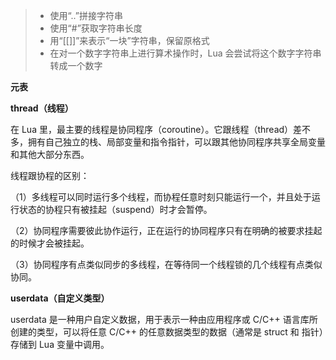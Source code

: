 >* 使用“..”拼接字符串
>* 使用“#”获取字符串长度
>* 用“[[]]”来表示“一块”字符串，保留原格式
>* 在对一个数字字符串上进行算术操作时，Lua 会尝试将这个数字字符串转成一个数字

**元表**


**thread（线程）**

在 Lua 里，最主要的线程是协同程序（coroutine）。它跟线程（thread）差不多，拥有自己独立的栈、局部变量和指令指针，可以跟其他协同程序共享全局变量和其他大部分东西。

线程跟协程的区别：

（1）多线程可以同时运行多个线程，而协程任意时刻只能运行一个，并且处于运行状态的协程只有被挂起（suspend）时才会暂停。

（2）协同程序需要彼此协作运行，正在运行的协同程序只有在明确的被要求挂起的时候才会被挂起。

（3）协同程序有点类似同步的多线程，在等待同一个线程锁的几个线程有点类似协同。

**userdata（自定义类型）**

userdata 是一种用户自定义数据，用于表示一种由应用程序或 C/C++ 语言库所创建的类型，可以将任意 C/C++ 的任意数据类型的数据（通常是 struct 和 指针）存储到 Lua 变量中调用。
